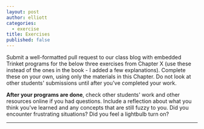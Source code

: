 ```yaml
---
layout: post
author: elliott
categories:
  - exercise
title: Exercises
published: false
---
```


Submit a well-formatted pull request to our class blog with embedded Trinket programs for the below three
exercises from Chapter X (use these instead of the ones in the book - I added a few explanations).
Complete these on your own, using only the materials in this Chapter. Do not
look at other students' submissions until after you've completed your work.  

**After your programs are done**, check other students' work and other resources online if you had questions.
Include a reflection about what you think you've learned and any concepts that are still fuzzy to you.
Did you encounter frustrating situations? Did you feel a lightbulb turn on?

___

